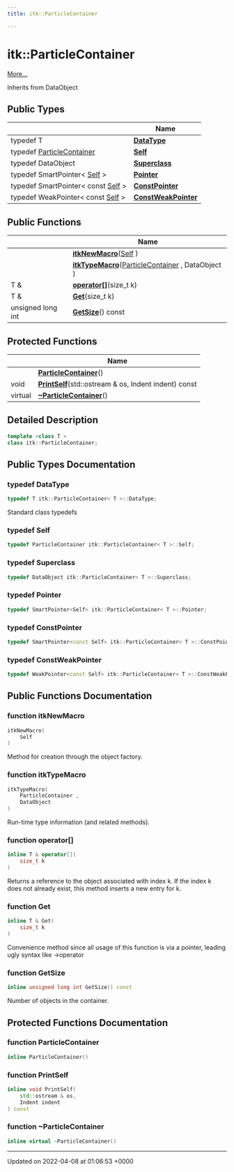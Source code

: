 ```yaml
---
title: itk::ParticleContainer

---
```


# itk::ParticleContainer



 [More...](#detailed-description)

Inherits from DataObject

## Public Types

|                | Name           |
| -------------- | -------------- |
| typedef T | **[DataType](../Classes/classitk_1_1ParticleContainer.md#typedef-datatype)**  |
| typedef [ParticleContainer](../Classes/classitk_1_1ParticleContainer.md) | **[Self](../Classes/classitk_1_1ParticleContainer.md#typedef-self)**  |
| typedef DataObject | **[Superclass](../Classes/classitk_1_1ParticleContainer.md#typedef-superclass)**  |
| typedef SmartPointer< [Self](../Classes/classitk_1_1ParticleContainer.md) > | **[Pointer](../Classes/classitk_1_1ParticleContainer.md#typedef-pointer)**  |
| typedef SmartPointer< const [Self](../Classes/classitk_1_1ParticleContainer.md) > | **[ConstPointer](../Classes/classitk_1_1ParticleContainer.md#typedef-constpointer)**  |
| typedef WeakPointer< const [Self](../Classes/classitk_1_1ParticleContainer.md) > | **[ConstWeakPointer](../Classes/classitk_1_1ParticleContainer.md#typedef-constweakpointer)**  |

## Public Functions

|                | Name           |
| -------------- | -------------- |
| | **[itkNewMacro](../Classes/classitk_1_1ParticleContainer.md#function-itknewmacro)**([Self](../Classes/classitk_1_1ParticleContainer.md) ) |
| | **[itkTypeMacro](../Classes/classitk_1_1ParticleContainer.md#function-itktypemacro)**([ParticleContainer](../Classes/classitk_1_1ParticleContainer.md) , DataObject ) |
| T & | **[operator[]](../Classes/classitk_1_1ParticleContainer.md#function-operator[])**(size_t k) |
| T & | **[Get](../Classes/classitk_1_1ParticleContainer.md#function-get)**(size_t k) |
| unsigned long int | **[GetSize](../Classes/classitk_1_1ParticleContainer.md#function-getsize)**() const |

## Protected Functions

|                | Name           |
| -------------- | -------------- |
| | **[ParticleContainer](../Classes/classitk_1_1ParticleContainer.md#function-particlecontainer)**() |
| void | **[PrintSelf](../Classes/classitk_1_1ParticleContainer.md#function-printself)**(std::ostream & os, Indent indent) const |
| virtual | **[~ParticleContainer](../Classes/classitk_1_1ParticleContainer.md#function-~particlecontainer)**() |

## Detailed Description

```cpp
template <class T >
class itk::ParticleContainer;
```

## Public Types Documentation

### typedef DataType

```cpp
typedef T itk::ParticleContainer< T >::DataType;
```


Standard class typedefs 


### typedef Self

```cpp
typedef ParticleContainer itk::ParticleContainer< T >::Self;
```


### typedef Superclass

```cpp
typedef DataObject itk::ParticleContainer< T >::Superclass;
```


### typedef Pointer

```cpp
typedef SmartPointer<Self> itk::ParticleContainer< T >::Pointer;
```


### typedef ConstPointer

```cpp
typedef SmartPointer<const Self> itk::ParticleContainer< T >::ConstPointer;
```


### typedef ConstWeakPointer

```cpp
typedef WeakPointer<const Self> itk::ParticleContainer< T >::ConstWeakPointer;
```


## Public Functions Documentation

### function itkNewMacro

```cpp
itkNewMacro(
    Self 
)
```


Method for creation through the object factory. 


### function itkTypeMacro

```cpp
itkTypeMacro(
    ParticleContainer ,
    DataObject 
)
```


Run-time type information (and related methods). 


### function operator[]

```cpp
inline T & operator[](
    size_t k
)
```


Returns a reference to the object associated with index k. If the index k does not already exist, this method inserts a new entry for k. 


### function Get

```cpp
inline T & Get(
    size_t k
)
```


Convenience method since all usage of this function is via a pointer, leading ugly syntax like ->operator[](k) 


### function GetSize

```cpp
inline unsigned long int GetSize() const
```


Number of objects in the container. 


## Protected Functions Documentation

### function ParticleContainer

```cpp
inline ParticleContainer()
```


### function PrintSelf

```cpp
inline void PrintSelf(
    std::ostream & os,
    Indent indent
) const
```


### function ~ParticleContainer

```cpp
inline virtual ~ParticleContainer()
```


-------------------------------

Updated on 2022-04-08 at 01:06:53 +0000